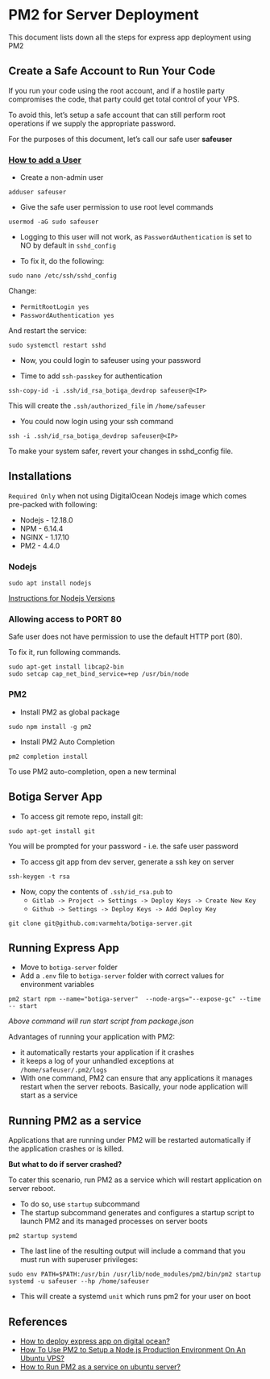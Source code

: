 # PM2 for Server Deployment

This document lists down all the steps for express app deployment using PM2

## Create a Safe Account to Run Your Code

If you run your code using the root account, and if a hostile party compromises the code, that party could get total control of your VPS.

To avoid this, let’s setup a safe account that can still perform root operations if we supply the appropriate password.

For the purposes of this document, let’s call our safe user **safeuser**

### [How to add a User](https://www.digitalocean.com/community/tutorials/how-to-add-and-delete-users-on-ubuntu-16-04)

-   Create a non-admin user

```
adduser safeuser
```

-   Give the safe user permission to use root level commands

```
usermod -aG sudo safeuser
```

-   Logging to this user will not work, as `PasswordAuthentication` is set to NO by default in `sshd_config`

-   To fix it, do the following:

```
sudo nano /etc/ssh/sshd_config
```

Change:

-   `PermitRootLogin yes`
-   `PasswordAuthentication yes`

And restart the service:

```
sudo systemctl restart sshd
```

-   Now, you could login to safeuser using your password

-   Time to add `ssh-passkey` for authentication

```
ssh-copy-id -i .ssh/id_rsa_botiga_devdrop safeuser@<IP>
```

This will create the `.ssh/authorized_file` in `/home/safeuser`

-   You could now login using your ssh command

```
ssh -i .ssh/id_rsa_botiga_devdrop safeuser@<IP>
```

To make your system safer, revert your changes in sshd_config file.

## Installations

`Required Only` when not using DigitalOcean Nodejs image which comes pre-packed with following:

-   Nodejs - 12.18.0
-   NPM - 6.14.4
-   NGINX - 1.17.10
-   PM2 - 4.4.0

### Nodejs

```
sudo apt install nodejs
```

[Instructions for Nodejs Versions](https://github.com/nodesource/distributions/blob/master/README.md#installation-instructions)

### Allowing access to PORT 80

Safe user does not have permission to use the default HTTP port (80).

To fix it, run following commands.

```
sudo apt-get install libcap2-bin
sudo setcap cap_net_bind_service=+ep /usr/bin/node
```

### PM2

-   Install PM2 as global package

```
sudo npm install -g pm2
```

-   Install PM2 Auto Completion

```
pm2 completion install
```

To use PM2 auto-completion, open a new terminal

## Botiga Server App

-   To access git remote repo, install git:

```
sudo apt-get install git
```

You will be prompted for your password - i.e. the safe user password

-   To access git app from dev server, generate a ssh key on server

```
ssh-keygen -t rsa
```

-   Now, copy the contents of `.ssh/id_rsa.pub` to
    -   `Gitlab -> Project -> Settings -> Deploy Keys -> Create New Key`
    -   `Github -> Settings -> Deploy Keys -> Add Deploy Key`

```
git clone git@github.com:varmehta/botiga-server.git
```

## Running Express App

-   Move to `botiga-server` folder
-   Add a `.env` file to `botiga-server` folder with correct values for environment variables

```
pm2 start npm --name="botiga-server"  --node-args="--expose-gc" --time -- start
```

_Above command will run start script from package.json_

Advantages of running your application with PM2:

-   it automatically restarts your application if it crashes
-   it keeps a log of your unhandled exceptions at `/home/safeuser/.pm2/logs`
-   With one command, PM2 can ensure that any applications it manages restart when the server reboots. Basically, your node application will start as a service

## Running PM2 as a service

Applications that are running under PM2 will be restarted automatically if the application crashes or is killed.

**But what to do if server crashed?**

To cater this scenario, run PM2 as a service which will restart application on server reboot.

-   To do so, use `startup` subcommand
-   The startup subcommand generates and configures a startup script to launch PM2 and its managed processes on server boots

```
pm2 startup systemd
```

-   The last line of the resulting output will include a command that you must run with superuser privileges:

```
sudo env PATH=$PATH:/usr/bin /usr/lib/node_modules/pm2/bin/pm2 startup systemd -u safeuser --hp /home/safeuser
```

-   This will create a systemd `unit` which runs pm2 for your user on boot

## References

-   [How to deploy express app on digital ocean?](https://itnext.io/deploy-a-nodejs-and-expressjs-app-on-digital-ocean-with-nginx-and-free-ssl-edd88a5580fa)
-   [How To Use PM2 to Setup a Node.js Production Environment On An Ubuntu VPS?](https://www.digitalocean.com/community/tutorials/how-to-use-pm2-to-setup-a-node-js-production-environment-on-an-ubuntu-vps)
-   [How to Run PM2 as a service on ubuntu server?](https://www.digitalocean.com/community/tutorials/how-to-set-up-a-node-js-application-for-production-on-ubuntu-16-04)
